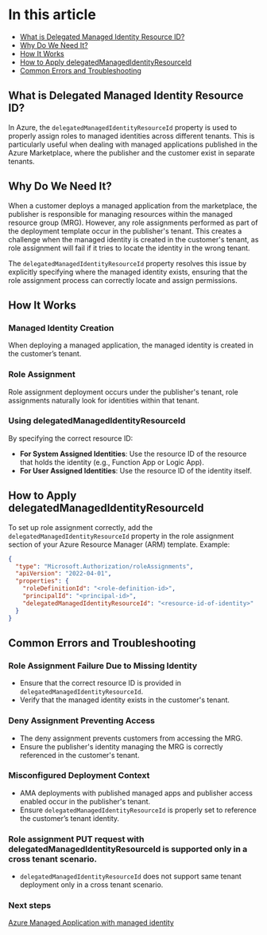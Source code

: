 # In this article
- [What is Delegated Managed Identity Resource ID?](#what-is-delegated-managed-identity-resource-id)
- [Why Do We Need It?](#why-do-we-need-it)
- [How It Works](#how-it-works)
- [How to Apply delegatedManagedIdentityResourceId](#how-to-apply-delegatedmanagedidentityresourceid)
- [Common Errors and Troubleshooting](#common-errors-and-troubleshooting)
    
## What is Delegated Managed Identity Resource ID?

In Azure, the `delegatedManagedIdentityResourceId` property is used to properly assign roles to managed identities across different tenants. This is particularly useful when dealing with managed applications published in the Azure Marketplace, where the publisher and the customer exist in separate tenants.

## Why Do We Need It?

When a customer deploys a managed application from the marketplace, the publisher is responsible for managing resources within the managed resource group (MRG). However, any role assignments performed as part of the deployment template occur in the publisher's tenant. This creates a challenge when the managed identity is created in the customer's tenant, as role assignment will fail if it tries to locate the identity in the wrong tenant.

The `delegatedManagedIdentityResourceId` property resolves this issue by explicitly specifying where the managed identity exists, ensuring that the role assignment process can correctly locate and assign permissions.

## How It Works

### Managed Identity Creation

When deploying a managed application, the managed identity is created in the customer’s tenant.

### Role Assignment

Role assignment deployment occurs under the publisher's tenant, role assignments naturally look for identities within that tenant.

### Using delegatedManagedIdentityResourceId

By specifying the correct resource ID:

- **For System Assigned Identities**: Use the resource ID of the resource that holds the identity (e.g., Function App or Logic App).
- **For User Assigned Identities**: Use the resource ID of the identity itself.

## How to Apply delegatedManagedIdentityResourceId

To set up role assignment correctly, add the `delegatedManagedIdentityResourceId` property in the role assignment section of your Azure Resource Manager (ARM) template. Example:

```json
{
  "type": "Microsoft.Authorization/roleAssignments",
  "apiVersion": "2022-04-01",
  "properties": {
    "roleDefinitionId": "<role-definition-id>",
    "principalId": "<principal-id>",
    "delegatedManagedIdentityResourceId": "<resource-id-of-identity>"
  }
}
```
## Common Errors and Troubleshooting

### Role Assignment Failure Due to Missing Identity

- Ensure that the correct resource ID is provided in `delegatedManagedIdentityResourceId`.
- Verify that the managed identity exists in the customer's tenant.

### Deny Assignment Preventing Access

- The deny assignment prevents customers from accessing the MRG.
- Ensure the publisher's identity managing the MRG is correctly referenced in the customer's tenant.

### Misconfigured Deployment Context

- AMA deployments with published managed apps and publisher access enabled occur in the publisher's tenant.
- Ensure `delegatedManagedIdentityResourceId` is properly set to reference the customer’s tenant identity.

### Role assignment PUT request with delegatedManagedIdentityResourceId is supported only in a cross tenant scenario.
- `delegatedManagedIdentityResourceId` does not support same tenant deployment only in a cross tenant scenario.

### Next steps
[Azure Managed Application with managed identity](https://learn.microsoft.com/en-us/azure/azure-resource-manager/managed-applications/publish-managed-identity)
